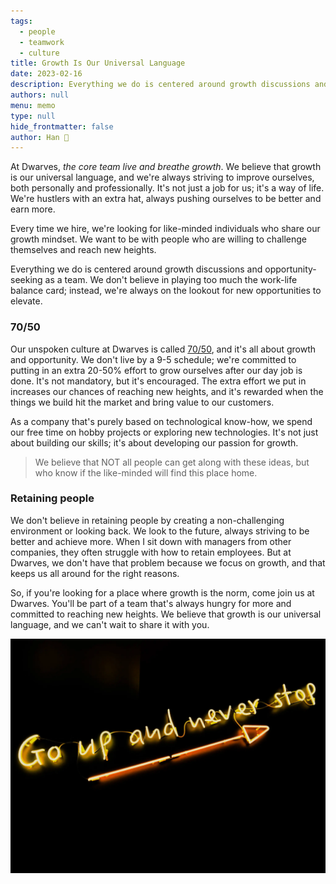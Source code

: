 ```yaml
---
tags: 
  - people
  - teamwork
  - culture
title: Growth Is Our Universal Language
date: 2023-02-16
description: Everything we do is centered around growth discussions and opportunity-seeking as a team. We don't believe in playing too much the work-life balance card; instead, we're always on the lookout for new opportunities to elevate.
authors: null
menu: memo
type: null
hide_frontmatter: false
author: Han 🐸
---
```


At Dwarves, *the core team live and breathe growth*. We believe that growth is our universal language, and we're always striving to improve ourselves, both personally and professionally. It's not just a job for us; it's a way of life. We're hustlers with an extra hat, always pushing ourselves to be better and earn more.

Every time we hire, we're looking for like-minded individuals who share our growth mindset. We want to be with people who are willing to challenge themselves and reach new heights. 

Everything we do is centered around growth discussions and opportunity-seeking as a team. We don't believe in playing too much the work-life balance card; instead, we're always on the lookout for new opportunities to elevate.

### **70/50**
Our unspoken culture at Dwarves is called [70/50](https://github.com/dwarvesf/handbook/blob/master/what-we-value.md#7050), and it's all about growth and opportunity. We don't live by a 9-5 schedule; we're committed to putting in an extra 20-50% effort to grow ourselves after our day job is done. It's not mandatory, but it's encouraged. The extra effort we put in increases our chances of reaching new heights, and it's rewarded when the things we build hit the market and bring value to our customers.

As a company that's purely based on technological know-how, we spend our free time on hobby projects or exploring new technologies. It's not just about building our skills; it's about developing our passion for growth.

> We believe that NOT all people can get along with these ideas, but who know if the like-minded will find this place home.

### Retaining people
We don't believe in retaining people by creating a non-challenging environment or looking back. We look to the future, always striving to be better and achieve more. When I sit down with managers from other companies, they often struggle with how to retain employees. But at Dwarves, we don't have that problem because we focus on growth, and that keeps us all around for the right reasons.

So, if you're looking for a place where growth is the norm, come join us at Dwarves. You'll be part of a team that's always hungry for more and committed to reaching new heights. We believe that growth is our universal language, and we can't wait to share it with you.

![](assets/growth-is-our-universal-language_aa45d5d9f6a7dc8c1d87e835a8be0f87_md5.webp)
